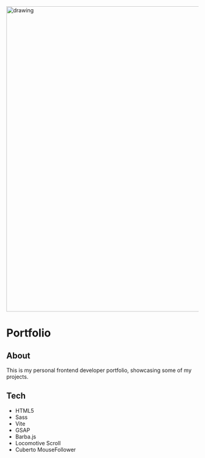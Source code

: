 <img src="https://user-images.githubusercontent.com/108495458/216027132-c4324517-d3e5-4fa3-9f0d-14a91cc1ed7a.png" alt="drawing" width="800"/>

# Portfolio

## About
This is my personal frontend developer portfolio, showcasing
some of my projects.


## Tech
- HTML5
- Sass
- Vite
- GSAP
- Barba.js
- Locomotive Scroll
- Cuberto MouseFollower
